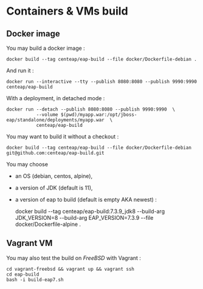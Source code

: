 Containers & VMs build
======================

Docker image
------------

You may build a docker image :

    docker build --tag centeap/eap-build --file docker/Dockerfile-debian .

And run it :

    docker run --interactive --tty --publish 8080:8080 --publish 9990:9990 centeap/eap-build

With a deployment, in detached mode :

    docker run --detach --publish 8080:8080 --publish 9990:9990  \
               --volume $(pwd)/myapp.war:/opt/jboss-eap/standalone/deployments/myapp.war  \
               centeap/eap-build

You may want to build it without a checkout :

    docker build --tag centeap/eap-build --file docker/Dockerfile-debian git@github.com:centeap/eap-build.git

You may choose 

* an OS (debian, centos, alpine),
* a version of JDK (default is 11), 
* a version of eap to build (default is empty AKA newest) :

    docker build --tag centeap/eap-build:7.3.9_jdk8 --build-arg JDK_VERSION=8 --build-arg EAP_VERSION=7.3.9 --file docker/Dockerfile-alpine .

Vagrant VM
----------

You may also test the build on *FreeBSD* with Vagrant :

    cd vagrant-freebsd && vagrant up && vagrant ssh
    cd eap-build
    bash -i build-eap7.sh
